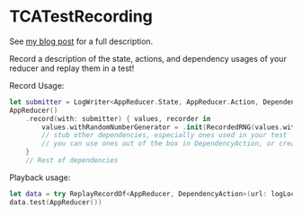 # TCATestRecording

See [my blog post](https://jackyoustra.com/blog/tca-test-recording) for a full description.

Record a description of the state, actions, and dependency usages of your reducer
and replay them in a test!

Record Usage:

```swift
let submitter = LogWriter<AppReducer.State, AppReducer.Action, DependencyAction>(url: logLocation)
AppReducer()
    .record(with: submitter) { values, recorder in
        values.withRandomNumberGenerator = .init(RecordedRNG(values.withRandomNumberGenerator, submission: { recording(.setRNG($0)) }))
        // stub other dependencies, especially ones used in your test
        // you can use ones out of the box in DependencyAction, or create your own enum
    }
    // Rest of dependencies
```

Playback usage:

```swift
let data = try ReplayRecordOf<AppReducer, DependencyAction>(url: logLocation)
data.test(AppReducer())
```
